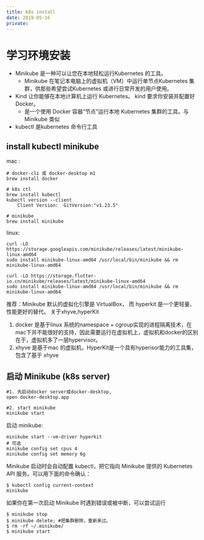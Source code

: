 ```yaml
---
title: k8s install
date: 2019-05-16
private:
---
```

# 学习环境安装
- Minikube 是一种可以让您在本地轻松运行Kubernetes 的工具。 
    - Minikube 在笔记本电脑上的虚拟机（VM）中运行单节点Kubernetes 集群，供那些希望尝试Kubernetes 或进行日常开发的用户使用。
- Kind  让你能够在本地计算机上运行 Kubernetes。 kind 要求你安装并配置好 Docker。
    - 是一个使用 Docker 容器“节点”运行本地 Kubernetes 集群的工具。与Minikube 类似
- kubectl 是kubernetes 命令行工具

## install kubectl minikube
mac :

    # docker-cli 或 docker-desktop m1
    brew install docker

    # k8s ctl
    brew install kubectl
    kubectl version --client
        Client Version:  GitVersion:"v1.23.5"

    # minikube
    brew install minikube

linux:

    curl -LO https://storage.googleapis.com/minikube/releases/latest/minikube-linux-amd64
    sudo install minikube-linux-amd64 /usr/local/bin/minikube && rm minikube-linux-amd64

    curl -LO https://storage.flutter-io.cn/minikube/releases/latest/minikube-linux-amd64
    sudo install minikube-linux-amd64 /usr/local/bin/minikube && rm minikube-linux-amd64

推荐：Minikube 默认的虚拟化引擎是 VirtualBox， 而 hyperkit 是一个更轻量、性能更好的替代。
关于xhyve,hyperKit

1. docker 是基于linux 系统的namespace + cgroup实现的进程隔离技术，在mac下并不能很好的支持，因此需要运行在虚拟机上，虚拟机和docker的区别在于，虚拟机多了一层hypervisor。
2. xhyve 是基于mac 的虚拟机，HyperKit是一个具有hyperisor能力的工具集，包含了基于 xhyve


## 启动 Minikube (k8s server)
    #1. 先启动docker server或docker-desktop,
    open docker-desktop.app

    #2. start minikube
    minikube start

启动 minikube:

    minikube start --vm-driver hyperkit
    # 可选
    minikube config set cpus 4
    minikube config set memory 6g

Minikube 启动时会自动配置 kubectl，把它指向 Minikube 提供的 Kubernetes API 服务。可以用下面的命令确认：

    $ kubectl config current-context
    minikube

如果你在第一次启动 Minikube 时遇到错误或被中断，可以尝试运行

    $ minikube stop
    $ minikube delete; #把集群删除，重新来过。
    $ rm -rf ~/.minikube/
    $ minikube start
